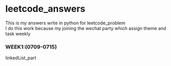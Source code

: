 # leetcode_answers
This is my answers write in python for leetcode_problem<br>
I do this work because my joining the wechat party which assign theme and task weekly<br>

### WEEK1:(0709-0715)
  linkedList_part
